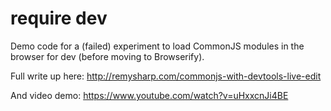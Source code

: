 # require dev

Demo code for a (failed) experiment to load CommonJS modules in the browser for dev (before moving to Browserify).

Full write up here: http://remysharp.com/commonjs-with-devtools-live-edit

And video demo: https://www.youtube.com/watch?v=uHxxcnJi4BE
